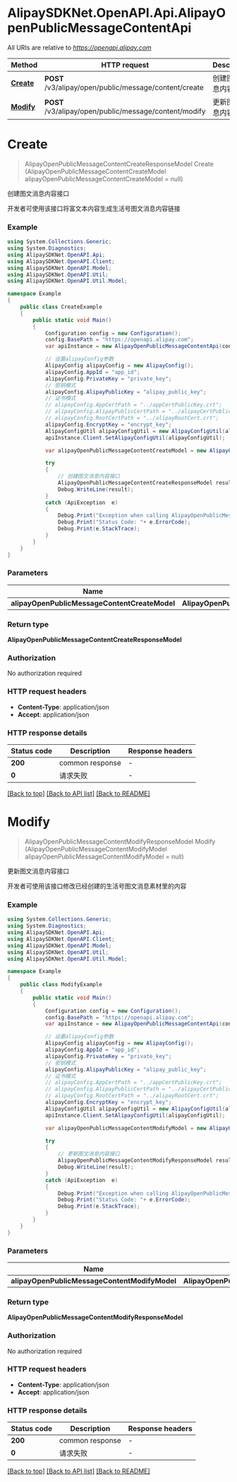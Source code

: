 # AlipaySDKNet.OpenAPI.Api.AlipayOpenPublicMessageContentApi

All URIs are relative to *https://openapi.alipay.com*

Method | HTTP request | Description
------------- | ------------- | -------------
[**Create**](AlipayOpenPublicMessageContentApi.md#create) | **POST** /v3/alipay/open/public/message/content/create | 创建图文消息内容接口
[**Modify**](AlipayOpenPublicMessageContentApi.md#modify) | **POST** /v3/alipay/open/public/message/content/modify | 更新图文消息内容接口


<a name="create"></a>
# **Create**
> AlipayOpenPublicMessageContentCreateResponseModel Create (AlipayOpenPublicMessageContentCreateModel alipayOpenPublicMessageContentCreateModel = null)

创建图文消息内容接口

开发者可使用该接口将富文本内容生成生活号图文消息内容链接

### Example
```csharp
using System.Collections.Generic;
using System.Diagnostics;
using AlipaySDKNet.OpenAPI.Api;
using AlipaySDKNet.OpenAPI.Client;
using AlipaySDKNet.OpenAPI.Model;
using AlipaySDKNet.OpenAPI.Util;
using AlipaySDKNet.OpenAPI.Util.Model;

namespace Example
{
    public class CreateExample
    {
        public static void Main()
        {
            Configuration config = new Configuration();
            config.BasePath = "https://openapi.alipay.com";
            var apiInstance = new AlipayOpenPublicMessageContentApi(config);

            // 设置alipayConfig参数
            AlipayConfig alipayConfig = new AlipayConfig();
            alipayConfig.AppId = "app_id";
            alipayConfig.PrivateKey = "private_key";
            // 密钥模式
            alipayConfig.AlipayPublicKey = "alipay_public_key";
            // 证书模式
            // alipayConfig.AppCertPath = "../appCertPublicKey.crt";
            // alipayConfig.AlipayPublicCertPath = "../alipayCertPublicKey_RSA2.crt";
            // alipayConfig.RootCertPath = "../alipayRootCert.crt";
            alipayConfig.EncryptKey = "encrypt_key";
            AlipayConfigUtil alipayConfigUtil = new AlipayConfigUtil(alipayConfig);
            apiInstance.Client.SetAlipayConfigUtil(alipayConfigUtil);

            var alipayOpenPublicMessageContentCreateModel = new AlipayOpenPublicMessageContentCreateModel(); // AlipayOpenPublicMessageContentCreateModel |  (optional) 

            try
            {
                // 创建图文消息内容接口
                AlipayOpenPublicMessageContentCreateResponseModel result = apiInstance.Create(alipayOpenPublicMessageContentCreateModel);
                Debug.WriteLine(result);
            }
            catch (ApiException  e)
            {
                Debug.Print("Exception when calling AlipayOpenPublicMessageContentApi.Create: " + e.Message );
                Debug.Print("Status Code: "+ e.ErrorCode);
                Debug.Print(e.StackTrace);
            }
        }
    }
}
```

### Parameters

Name | Type | Description  | Notes
------------- | ------------- | ------------- | -------------
 **alipayOpenPublicMessageContentCreateModel** | **AlipayOpenPublicMessageContentCreateModel**|  | [optional] 

### Return type

**AlipayOpenPublicMessageContentCreateResponseModel**

### Authorization

No authorization required

### HTTP request headers

 - **Content-Type**: application/json
 - **Accept**: application/json


### HTTP response details
| Status code | Description | Response headers |
|-------------|-------------|------------------|
| **200** | common response |  -  |
| **0** | 请求失败 |  -  |

[[Back to top]](#) [[Back to API list]](../README.md#documentation-for-api-endpoints) [[Back to README]](../README.md)

<a name="modify"></a>
# **Modify**
> AlipayOpenPublicMessageContentModifyResponseModel Modify (AlipayOpenPublicMessageContentModifyModel alipayOpenPublicMessageContentModifyModel = null)

更新图文消息内容接口

开发者可使用该接口修改已经创建的生活号图文消息素材里的内容

### Example
```csharp
using System.Collections.Generic;
using System.Diagnostics;
using AlipaySDKNet.OpenAPI.Api;
using AlipaySDKNet.OpenAPI.Client;
using AlipaySDKNet.OpenAPI.Model;
using AlipaySDKNet.OpenAPI.Util;
using AlipaySDKNet.OpenAPI.Util.Model;

namespace Example
{
    public class ModifyExample
    {
        public static void Main()
        {
            Configuration config = new Configuration();
            config.BasePath = "https://openapi.alipay.com";
            var apiInstance = new AlipayOpenPublicMessageContentApi(config);

            // 设置alipayConfig参数
            AlipayConfig alipayConfig = new AlipayConfig();
            alipayConfig.AppId = "app_id";
            alipayConfig.PrivateKey = "private_key";
            // 密钥模式
            alipayConfig.AlipayPublicKey = "alipay_public_key";
            // 证书模式
            // alipayConfig.AppCertPath = "../appCertPublicKey.crt";
            // alipayConfig.AlipayPublicCertPath = "../alipayCertPublicKey_RSA2.crt";
            // alipayConfig.RootCertPath = "../alipayRootCert.crt";
            alipayConfig.EncryptKey = "encrypt_key";
            AlipayConfigUtil alipayConfigUtil = new AlipayConfigUtil(alipayConfig);
            apiInstance.Client.SetAlipayConfigUtil(alipayConfigUtil);

            var alipayOpenPublicMessageContentModifyModel = new AlipayOpenPublicMessageContentModifyModel(); // AlipayOpenPublicMessageContentModifyModel |  (optional) 

            try
            {
                // 更新图文消息内容接口
                AlipayOpenPublicMessageContentModifyResponseModel result = apiInstance.Modify(alipayOpenPublicMessageContentModifyModel);
                Debug.WriteLine(result);
            }
            catch (ApiException  e)
            {
                Debug.Print("Exception when calling AlipayOpenPublicMessageContentApi.Modify: " + e.Message );
                Debug.Print("Status Code: "+ e.ErrorCode);
                Debug.Print(e.StackTrace);
            }
        }
    }
}
```

### Parameters

Name | Type | Description  | Notes
------------- | ------------- | ------------- | -------------
 **alipayOpenPublicMessageContentModifyModel** | **AlipayOpenPublicMessageContentModifyModel**|  | [optional] 

### Return type

**AlipayOpenPublicMessageContentModifyResponseModel**

### Authorization

No authorization required

### HTTP request headers

 - **Content-Type**: application/json
 - **Accept**: application/json


### HTTP response details
| Status code | Description | Response headers |
|-------------|-------------|------------------|
| **200** | common response |  -  |
| **0** | 请求失败 |  -  |

[[Back to top]](#) [[Back to API list]](../README.md#documentation-for-api-endpoints) [[Back to README]](../README.md)

